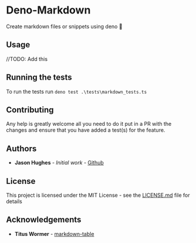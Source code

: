 # Deno-Markdown

Create markdown files or snippets using deno 🦕

## Usage

//TODO: Add this

## Running the tests

To run the tests run `deno test .\tests\markdown_tests.ts`

## Contributing

Any help is greatly welcome all you need to do it put in a PR with the changes and ensure that you have added a test(s) for the feature.

## Authors

* **Jason Hughes** - *Initial work* - [Github](https://github.com/JasonHughes94)

## License

This project is licensed under the MIT License - see the [LICENSE.md](LICENSE.md) file for details

## Acknowledgements 

* **Titus Wormer** - [markdown-table](https://github.com/wooorm/markdown-table)